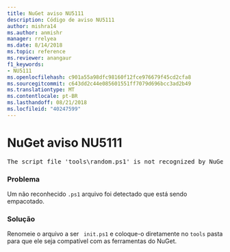 ```yaml
---
title: NuGet aviso NU5111
description: Código de aviso NU5111
author: mishra14
ms.author: anmishr
manager: rrelyea
ms.date: 8/14/2018
ms.topic: reference
ms.reviewer: anangaur
f1_keywords:
- NU5111
ms.openlocfilehash: c901a55a98dfc98160f12fce976679f45cd2cfa8
ms.sourcegitcommit: c643dd2c44e085601551ff7079d696bcc3ad2b49
ms.translationtype: MT
ms.contentlocale: pt-BR
ms.lasthandoff: 08/21/2018
ms.locfileid: "40247599"
---
```

# <a name="nuget-warning-nu5111"></a>NuGet aviso NU5111
<pre>The script file 'tools\random.ps1' is not recognized by NuGet and hence will not be executed during installation of this package. Rename it to install.ps1, uninstall.ps1 or init.ps1 and place it directly under 'tools'.</pre>

### <a name="issue"></a>Problema

Um não reconhecido `.ps1` arquivo foi detectado que está sendo empacotado.


### <a name="solution"></a>Solução

Renomeie o arquivo a ser ` init.ps1` e coloque-o diretamente no `tools` pasta para que ele seja compatível com as ferramentas do NuGet.

